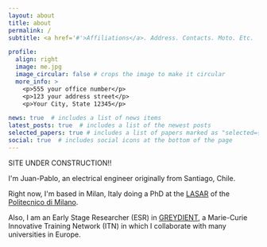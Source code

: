 ```yaml
---
layout: about
title: about
permalink: /
subtitle: <a href='#'>Affiliations</a>. Address. Contacts. Moto. Etc.

profile:
  align: right
  image: me.jpg
  image_circular: false # crops the image to make it circular
  more_info: >
    <p>555 your office number</p>
    <p>123 your address street</p>
    <p>Your City, State 12345</p>

news: true  # includes a list of news items
latest_posts: true  # includes a list of the newest posts
selected_papers: true # includes a list of papers marked as "selected={true}"
social: true  # includes social icons at the bottom of the page
---
```


SITE UNDER CONSTRUCTION!!

I'm Juan-Pablo, an electrical engineer originally from Santiago, Chile.

Right now, I'm based in Milan, Italy doing a PhD at the [LASAR](https://www.lasar.polimi.it/) of the [Politecnico di Milano](https://www.polimi.it/). 

Also, I am an Early Stage Researcher (ESR) in [GREYDIENT](https://www.greydient.eu/), a Marie-Curie Innovative Training Network (ITN) in which I collaborate with many universities in Europe.


